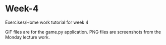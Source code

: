 # Week-4
Exercises/Home work tutorial for week 4

GIF files are for the game.py application.
PNG files are screenshots from the Monday lecture work.
